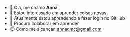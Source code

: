 - 👋 Olá, me chamo **Anna**
- 👀 Estou interessada em aprender coisas novas 
- 🌱 Atualmente estou aprendendo a fazer login no GitHub
- 💞️ Procuro colaborar em aprender 
- 📫 Como me alcançar, annacmc@gmail.com 

<!---
Niltonanna/Niltonanna is a ✨ special ✨ repository because its `README.md` (this file) appears on your GitHub profile.
You can click the Preview link to take a look at your changes.
--->
